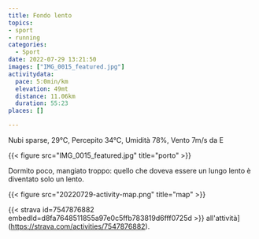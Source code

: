 ```yaml
---
title: Fondo lento
topics:
- sport
- running
categories:
  - Sport
date: 2022-07-29 13:21:50
images: ["IMG_0015_featured.jpg"]
activitydata:
  pace: 5:0min/km
  elevation: 49mt
  distance: 11.06km
  duration: 55:23
places: []

---
```


Nubi sparse, 29°C, Percepito 34°C, Umidità 78%, Vento 7m/s da E

{{< figure src="IMG_0015_featured.jpg" title="porto" >}}

<!--more-->

Dormito poco, mangiato troppo: quello che doveva essere un lungo lento è diventato solo un lento.


{{< figure src="20220729-activity-map.png" title="map" >}}


{{< strava id=7547876882 embedId=d8fa7648511855a97e0c5ffb783819d6fff0725d >}} all'attività](https://strava.com/activities/7547876882).
